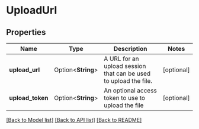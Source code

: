 # UploadUrl

## Properties

Name | Type | Description | Notes
------------ | ------------- | ------------- | -------------
**upload_url** | Option<**String**> | A URL for an upload session that can be used to upload the file. | [optional]
**upload_token** | Option<**String**> | An optional access token to use to upload the file | [optional]

[[Back to Model list]](../README.md#documentation-for-models) [[Back to API list]](../README.md#documentation-for-api-endpoints) [[Back to README]](../README.md)


